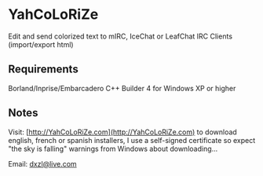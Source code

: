 # YahCoLoRiZe
Edit and send colorized text to mIRC, IceChat or LeafChat IRC Clients (import/export html)

## Requirements
Borland/Inprise/Embarcadero C++ Builder 4 for Windows XP or higher

## Notes
Visit: [http://YahCoLoRiZe.com](http://YahCoLoRiZe.com) to download english, french or spanish installers, I use a self-signed certificate so expect "the sky is falling" warnings from Windows about downloading...


Email: [dxzl@live.com](dxzl@live.com)
